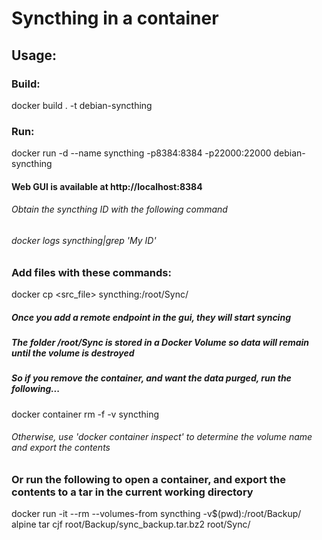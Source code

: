 # Syncthing in a container

## Usage:

### Build:
docker build . -t debian-syncthing

### Run:
docker run -d --name syncthing -p8384:8384 -p22000:22000 debian-syncthing

#### Web GUI is available at http://localhost:8384
###### Obtain the syncthing ID with the following command
###### docker logs syncthing|grep 'My ID'

### Add files with these commands:
docker cp <src_file> syncthing:/root/Sync/

##### Once you add a remote endpoint in the gui, they will start syncing



##### The folder /root/Sync is stored in a Docker Volume so data will remain until the volume is destroyed

##### So if you remove the container, and want the data purged, run the following...
docker container rm -f -v syncthing

###### Otherwise, use 'docker container inspect' to determine the volume name and export the contents
### Or run the following to open a container, and export the contents to a tar in the current working directory
docker run -it --rm --volumes-from syncthing -v$(pwd):/root/Backup/ alpine tar cjf root/Backup/sync_backup.tar.bz2 root/Sync/

